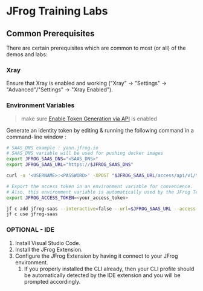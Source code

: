 # JFrog Training Labs

## Common Prerequisites

There are certain prerequisites which are common to most (or all) of the demos and labs:

### Xray

Ensure that Xray is enabled and working ("Xray" -> "Settings" -> "Advanced"/"Settings" -> "Xray Enabled").

### Environment Variables

> make sure [Enable Token Generation via API](https://jfrog.com/help/r/jfrog-platform-administration-documentation/hide-basic-authentication) is enabled

Generate an identity token by editing & running the following command in a command-line window :

```bash
# SAAS_DNS example : yann.jfrog.io
# SAAS_DNS variable will be used for pushing docker images
export JFROG_SAAS_DNS="<SAAS_DNS>"
export JFROG_SAAS_URL="https://$JFROG_SAAS_DNS"

curl -u '<USERNAME>:<PASSWORD>' -XPOST "$JFROG_SAAS_URL/access/api/v1/tokens" -d "scope=applied-permissions/user"

# Export the access token in an environment variable for convenience.
# Also, this environment variable is automatically used by the JFrog Terraform provider.
export JFROG_ACCESS_TOKEN=<your_access_token>

jf c add jfrog-saas --interactive=false --url=$JFROG_SAAS_URL --access-token=$JFROG_ACCESS_TOKEN
jf c use jfrog-saas
```

### OPTIONAL - IDE

1. Install Visual Studio Code.
2. Install the JFrog Extension.
3. Configure the JFrog Extension by having it connect to your JFrog environment.
   1. If you properly installed the CLI already, then your CLI profile should be automatically detected by the IDE extension
      and you will be prompted accordingly.
